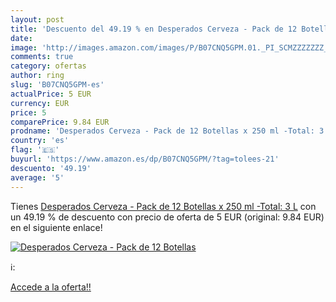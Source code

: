 ```yaml
---
layout: post
title: 'Descuento del 49.19 % en Desperados Cerveza - Pack de 12 Botellas'
date: 
image: 'http://images.amazon.com/images/P/B07CNQ5GPM.01._PI_SCMZZZZZZZ_._SL200_.jpg'
comments: true
category: ofertas
author: ring
slug: 'B07CNQ5GPM-es'
actualPrice: 5 EUR
currency: EUR
price: 5
comparePrice: 9.84 EUR
prodname: 'Desperados Cerveza - Pack de 12 Botellas x 250 ml -Total: 3 L'
country: 'es'
flag: '🇪🇸'
buyurl: 'https://www.amazon.es/dp/B07CNQ5GPM/?tag=tolees-21'
descuento: '49.19'
average: '5'
---
```


Tienes [Desperados Cerveza - Pack de 12 Botellas x 250 ml -Total: 3 L](https://www.amazon.es/dp/B07CNQ5GPM/?tag=tolees-21) con un 49.19 % de descuento con precio de oferta de 5 EUR (original: 9.84 EUR) en el siguiente enlace!

[![Desperados Cerveza - Pack de 12 Botellas](http://images.amazon.com/images/P/B07CNQ5GPM.01._PI_SCMZZZZZZZ_._SL200_.jpg)](https://www.amazon.es/dp/B07CNQ5GPM/?tag=tolees-21)

ℹ️:


[Accede a la oferta!!](https://www.amazon.es/dp/B07CNQ5GPM/?tag=tolees-21)
